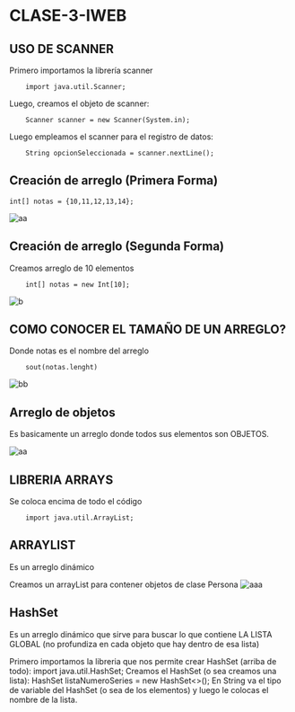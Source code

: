 # CLASE-3-IWEB

## USO DE SCANNER

Primero importamos la librería scanner

        import java.util.Scanner;
        
Luego, creamos el objeto de scanner:

        Scanner scanner = new Scanner(System.in);
Luego empleamos el scanner para el registro de datos:

        String opcionSeleccionada = scanner.nextLine();

## Creación de arreglo (Primera Forma)
    int[] notas = {10,11,12,13,14};
    
![aa](https://github.com/SergioABS0813/CLASE-3-IWEB/assets/134556600/edf4f83c-4f57-458a-b751-067fbdd59bf4)

## Creación de arreglo (Segunda Forma)
Creamos arreglo de 10 elementos

        int[] notas = new Int[10];
    
![b](https://github.com/SergioABS0813/CLASE-3-IWEB/assets/134556600/ab75282e-4a22-47b0-b6e2-7a3a21ea0260)

## COMO CONOCER EL TAMAÑO DE UN ARREGLO?
Donde notas es el nombre del arreglo

        sout(notas.lenght)
    
![bb](https://github.com/SergioABS0813/CLASE-3-IWEB/assets/134556600/fde56f2f-57fc-49b8-a04f-fe55756b3024)

## Arreglo de objetos
Es basicamente un arreglo donde todos sus elementos son OBJETOS.

![aa](https://github.com/SergioABS0813/CLASE-3-IWEB/assets/134556600/56f91199-e022-4d32-9660-9648346f1249)

## LIBRERIA ARRAYS
Se coloca encima de todo el código

        import java.util.ArrayList;

## ARRAYLIST
Es un arreglo dinámico 

Creamos un arrayList para contener objetos de clase Persona
![aaa](https://github.com/SergioABS0813/CLASE-3-IWEB/assets/134556600/976aa7f6-9e5e-4d5c-b6a7-23c0be50272d)

## HashSet

Es un arreglo dinámico que sirve para buscar lo que contiene LA LISTA GLOBAL (no profundiza en cada objeto que hay dentro de esa lista)

Primero importamos la libreria que nos permite crear HashSet (arriba de todo):
                import java.util.HashSet;
Creamos el HashSet (o sea creamos una lista): 
                HashSet<String> listaNumeroSeries = new HashSet<>();
En String va el tipo de variable del HashSet (o sea de los elementos) y luego le colocas el nombre de la lista.






